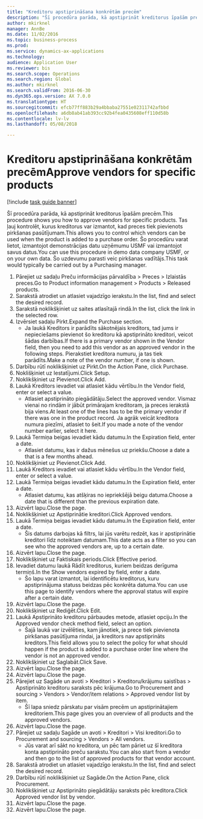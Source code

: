 ```yaml
--- 
title: "Kreditoru apstiprināšana konkrētām precēm"
description: "Šī procedūra parāda, kā apstiprināt kreditorus īpašām precēm."
author: mkirknel
manager: AnnBe
ms.date: 11/02/2016
ms.topic: business-process
ms.prod: 
ms.service: dynamics-ax-applications
ms.technology: 
audience: Application User
ms.reviewer: bis
ms.search.scope: Operations
ms.search.region: Global
ms.author: mkirknel
ms.search.validFrom: 2016-06-30
ms.dyn365.ops.version: AX 7.0.0
ms.translationtype: HT
ms.sourcegitcommit: efcb77ff883b29a4bbaba27551e02311742afbbd
ms.openlocfilehash: a6db8ab41ab393cc92b4fea0435608eff110d58b
ms.contentlocale: lv-lv
ms.lasthandoff: 05/08/2018

---
```

# <a name="approve-vendors-for-specific-products"></a><span data-ttu-id="b317c-103">Kreditoru apstiprināšana konkrētām precēm</span><span class="sxs-lookup"><span data-stu-id="b317c-103">Approve vendors for specific products</span></span>

[!include [task guide banner](../../includes/task-guide-banner.md)]

<span data-ttu-id="b317c-104">Šī procedūra parāda, kā apstiprināt kreditorus īpašām precēm.</span><span class="sxs-lookup"><span data-stu-id="b317c-104">This procedure shows you how to approve vendors for specific products.</span></span> <span data-ttu-id="b317c-105">Tas ļauj kontrolēt, kurus kreditorus var izmantot, kad preces tiek pievienots pirkšanas pasūtījumam.</span><span class="sxs-lookup"><span data-stu-id="b317c-105">This allows you to control which vendors can be used when the product is added to a purchase order.</span></span> <span data-ttu-id="b317c-106">Šo procedūru varat lietot, izmantojot demonstrācijas datu uzņēmumu USMF vai izmantojot savus datus.</span><span class="sxs-lookup"><span data-stu-id="b317c-106">You can use this procedure in demo data company USMF, or on your own data.</span></span> <span data-ttu-id="b317c-107">Šo uzdevumu parasti veic pirkšanas vadītājs.</span><span class="sxs-lookup"><span data-stu-id="b317c-107">This task would typically be carried out by a Purchasing manager.</span></span>

1. <span data-ttu-id="b317c-108">Pārejiet uz sadaļu Preču informācijas pārvaldība > Preces > Izlaistās preces.</span><span class="sxs-lookup"><span data-stu-id="b317c-108">Go to Product information management > Products > Released products.</span></span>
2. <span data-ttu-id="b317c-109">Sarakstā atrodiet un atlasiet vajadzīgo ierakstu.</span><span class="sxs-lookup"><span data-stu-id="b317c-109">In the list, find and select the desired record.</span></span>
3. <span data-ttu-id="b317c-110">Sarakstā noklikšķiniet uz saites atlasītajā rindā.</span><span class="sxs-lookup"><span data-stu-id="b317c-110">In the list, click the link in the selected row.</span></span>
4. <span data-ttu-id="b317c-111">Izvērsiet sadaļu Pirkt.</span><span class="sxs-lookup"><span data-stu-id="b317c-111">Expand the Purchase section.</span></span>
    * <span data-ttu-id="b317c-112">Ja laukā Kreditors ir parādīts sākotnējais kreditors, tad jums ir nepieciešams pievienot šo kreditoru kā apstiprināto kreditori, veicot šādas darbības.</span><span class="sxs-lookup"><span data-stu-id="b317c-112">If there is a primary vendor shown in the Vendor field, then you need to add this vendor as an approved vendor in the following steps.</span></span> <span data-ttu-id="b317c-113">Pierakstiet kreditora numuru, ja tas tiek parādīts.</span><span class="sxs-lookup"><span data-stu-id="b317c-113">Make a note of the vendor number, if one is shown.</span></span>  
5. <span data-ttu-id="b317c-114">Darbību rūtī noklikšķiniet uz Pirkt.</span><span class="sxs-lookup"><span data-stu-id="b317c-114">On the Action Pane, click Purchase.</span></span>
6. <span data-ttu-id="b317c-115">Noklišķiniet uz Iestatījumi.</span><span class="sxs-lookup"><span data-stu-id="b317c-115">Click Setup.</span></span>
7. <span data-ttu-id="b317c-116">Noklikšķiniet uz Pievienot.</span><span class="sxs-lookup"><span data-stu-id="b317c-116">Click Add.</span></span>
8. <span data-ttu-id="b317c-117">Laukā Kreditors ievadiet vai atlasiet kādu vērtību.</span><span class="sxs-lookup"><span data-stu-id="b317c-117">In the Vendor field, enter or select a value.</span></span>
    * <span data-ttu-id="b317c-118">Atlasiet apstiprināto piegādātāju.</span><span class="sxs-lookup"><span data-stu-id="b317c-118">Select the approved vendor.</span></span> <span data-ttu-id="b317c-119">Vismaz vienai no rindām ir jābūt primārajam kreditoram, ja preces ierakstā bija viens.</span><span class="sxs-lookup"><span data-stu-id="b317c-119">At least one of the lines has to be the primary vendor if there was one in the product record.</span></span> <span data-ttu-id="b317c-120">Ja agrāk veicāt kreditora numura piezīmi, atlasiet to šeit.</span><span class="sxs-lookup"><span data-stu-id="b317c-120">If you made a note of the vendor number earlier, select it here.</span></span>  
9. <span data-ttu-id="b317c-121">Laukā Termiņa beigas ievadiet kādu datumu.</span><span class="sxs-lookup"><span data-stu-id="b317c-121">In the Expiration field, enter a date.</span></span>
    * <span data-ttu-id="b317c-122">Atlasiet datumu, kas ir dažus mēnešus uz priekšu.</span><span class="sxs-lookup"><span data-stu-id="b317c-122">Choose a date a that is a few months ahead.</span></span>  
10. <span data-ttu-id="b317c-123">Noklikšķiniet uz Pievienot.</span><span class="sxs-lookup"><span data-stu-id="b317c-123">Click Add.</span></span>
11. <span data-ttu-id="b317c-124">Laukā Kreditors ievadiet vai atlasiet kādu vērtību.</span><span class="sxs-lookup"><span data-stu-id="b317c-124">In the Vendor field, enter or select a value.</span></span>
12. <span data-ttu-id="b317c-125">Laukā Termiņa beigas ievadiet kādu datumu.</span><span class="sxs-lookup"><span data-stu-id="b317c-125">In the Expiration field, enter a date.</span></span>
    * <span data-ttu-id="b317c-126">Atlasiet datumu, kas atšķiras no iepriekšējā beigu datuma.</span><span class="sxs-lookup"><span data-stu-id="b317c-126">Choose a date that is different than the previous expiration date.</span></span>  
13. <span data-ttu-id="b317c-127">Aizvērt lapu.</span><span class="sxs-lookup"><span data-stu-id="b317c-127">Close the page.</span></span>
14. <span data-ttu-id="b317c-128">Noklikšķiniet uz Apstiprinātie kreditori.</span><span class="sxs-lookup"><span data-stu-id="b317c-128">Click Approved vendors.</span></span>
15. <span data-ttu-id="b317c-129">Laukā Termiņa beigas ievadiet kādu datumu.</span><span class="sxs-lookup"><span data-stu-id="b317c-129">In the Expiration field, enter a date.</span></span>
    * <span data-ttu-id="b317c-130">Šis datums darbojas kā filtrs, lai jūs varētu redzēt, kas ir apstiprinātie kreditori līdz noteiktam datumam.</span><span class="sxs-lookup"><span data-stu-id="b317c-130">This date acts as a filter so you can see who the approved vendors are, up to a certain date.</span></span>  
16. <span data-ttu-id="b317c-131">Aizvērt lapu.</span><span class="sxs-lookup"><span data-stu-id="b317c-131">Close the page.</span></span>
17. <span data-ttu-id="b317c-132">Noklikšķiniet uz Faktiskais periods.</span><span class="sxs-lookup"><span data-stu-id="b317c-132">Click Effective period.</span></span>
18. <span data-ttu-id="b317c-133">Ievadiet datumu laukā Rādīt kreditorus, kuriem beidzas derīguma termiņš.</span><span class="sxs-lookup"><span data-stu-id="b317c-133">In the Show vendors expired by field, enter a date.</span></span>
    * <span data-ttu-id="b317c-134">Šo lapu varat izmantot, lai identificētu kreditorus, kuru apstiprinājuma statuss beidzas pēc konkrēta datuma.</span><span class="sxs-lookup"><span data-stu-id="b317c-134">You can use this page to identify vendors where the approval status will expire after a certain date.</span></span>  
19. <span data-ttu-id="b317c-135">Aizvērt lapu.</span><span class="sxs-lookup"><span data-stu-id="b317c-135">Close the page.</span></span>
20. <span data-ttu-id="b317c-136">Noklikšķiniet uz Rediģēt.</span><span class="sxs-lookup"><span data-stu-id="b317c-136">Click Edit.</span></span>
21. <span data-ttu-id="b317c-137">Laukā Apstiprināto kreditoru pārbaudes metode, atlasiet opciju.</span><span class="sxs-lookup"><span data-stu-id="b317c-137">In the Approved vendor check method field, select an option.</span></span>
    * <span data-ttu-id="b317c-138">Šajā laukā var izvēlēties, kam jānotiek, ja prece tiek pievienota pirkšanas pasūtījuma rindai, ja kreditors nav apstiprināts kreditors.</span><span class="sxs-lookup"><span data-stu-id="b317c-138">This field allows you to select the policy for what should happen if the product is added to a purchase order line where the vendor is not an approved vendor.</span></span>  
22. <span data-ttu-id="b317c-139">Noklikšķiniet uz Saglabāt.</span><span class="sxs-lookup"><span data-stu-id="b317c-139">Click Save.</span></span>
23. <span data-ttu-id="b317c-140">Aizvērt lapu.</span><span class="sxs-lookup"><span data-stu-id="b317c-140">Close the page.</span></span>
24. <span data-ttu-id="b317c-141">Aizvērt lapu.</span><span class="sxs-lookup"><span data-stu-id="b317c-141">Close the page.</span></span>
25. <span data-ttu-id="b317c-142">Pārejiet uz Sagāde un avoti > Kreditori > Kreditoru/krājumu saistības > Apstiprināto kreditoru saraksts pēc krājuma.</span><span class="sxs-lookup"><span data-stu-id="b317c-142">Go to Procurement and sourcing > Vendors > Vendor/item relations > Approved vendor list by item.</span></span>
    * <span data-ttu-id="b317c-143">Šī lapa sniedz pārskatu par visām precēm un apstiprinātajiem kreditoriem.</span><span class="sxs-lookup"><span data-stu-id="b317c-143">This page gives you an overview of all products and the approved vendors.</span></span>  
26. <span data-ttu-id="b317c-144">Aizvērt lapu.</span><span class="sxs-lookup"><span data-stu-id="b317c-144">Close the page.</span></span>
27. <span data-ttu-id="b317c-145">Pārejiet uz sadaļu Sagāde un avoti > Kreditori > Visi kreditori.</span><span class="sxs-lookup"><span data-stu-id="b317c-145">Go to Procurement and sourcing > Vendors > All vendors.</span></span>
    * <span data-ttu-id="b317c-146">Jūs varat arī sākt no kreditora, un pēc tam pāriet uz šī kreditora konta apstiprināto preču sarakstu.</span><span class="sxs-lookup"><span data-stu-id="b317c-146">You can also start from a vendor and then go to the list of approved products for that vendor account.</span></span>  
28. <span data-ttu-id="b317c-147">Sarakstā atrodiet un atlasiet vajadzīgo ierakstu.</span><span class="sxs-lookup"><span data-stu-id="b317c-147">In the list, find and select the desired record.</span></span>
29. <span data-ttu-id="b317c-148">Darbību rūtī noklikšķiniet uz Sagāde.</span><span class="sxs-lookup"><span data-stu-id="b317c-148">On the Action Pane, click Procurement.</span></span>
30. <span data-ttu-id="b317c-149">Noklikšķiniet uz Apstiprināto piegādātāju saraksts pēc kreditora.</span><span class="sxs-lookup"><span data-stu-id="b317c-149">Click Approved vendor list by vendor.</span></span>
31. <span data-ttu-id="b317c-150">Aizvērt lapu.</span><span class="sxs-lookup"><span data-stu-id="b317c-150">Close the page.</span></span>
32. <span data-ttu-id="b317c-151">Aizvērt lapu.</span><span class="sxs-lookup"><span data-stu-id="b317c-151">Close the page.</span></span>


